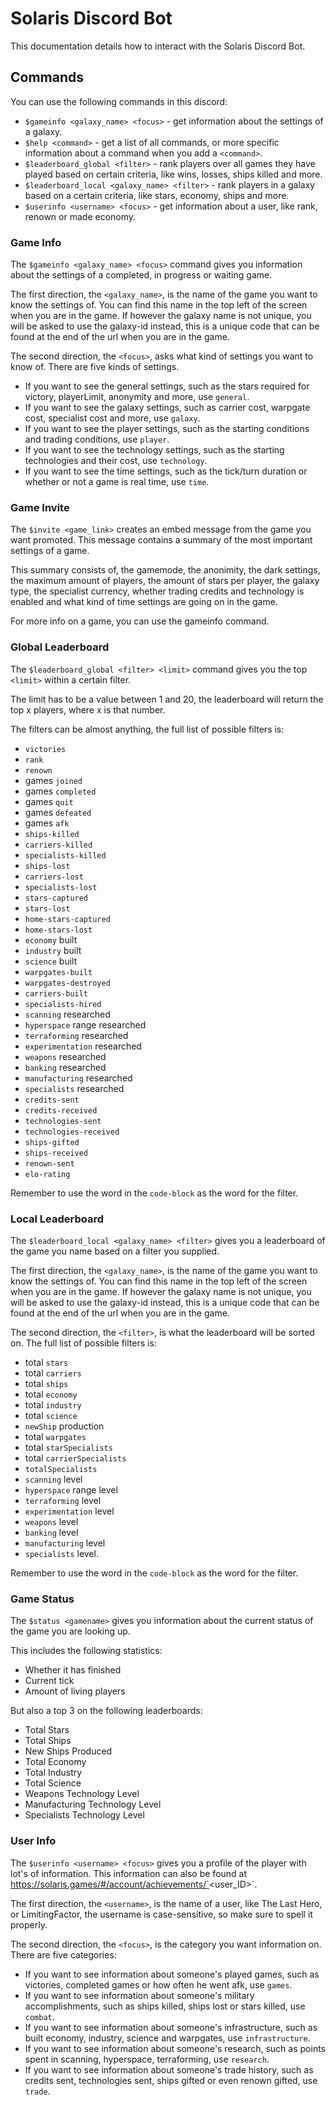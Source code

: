# Solaris Discord Bot
This documentation details how to interact with the Solaris Discord Bot.

## Commands
You can use the following commands in this discord:

- `$gameinfo <galaxy_name> <focus>` - get information about the settings of a galaxy.
- `$help <command>` - get a list of all commands, or more specific information about a command when you add a `<command>`.
- `$leaderboard_global <filter>` - rank players over all games they have played based on certain criteria, like wins, losses, ships killed and more.
- `$leaderboard_local <galaxy_name> <filter>` - rank players in a galaxy based on a certain criteria, like stars, economy, ships and more.
- `$userinfo <username> <focus>` - get information about a user, like rank, renown or made economy.

### Game Info
The `$gameinfo <galaxy_name> <focus>` command gives you information about the settings of a completed, in progress or waiting game.

The first direction, the `<galaxy_name>`, is the name of the game you want to know the settings of. You can find this name in the top left of the screen when you are in the game. If however the galaxy name is not unique, you will be asked to use the galaxy-id instead, this is a unique code that can be found at the end of the url when you are in the game.

The second direction, the `<focus>`, asks what kind of settings you want to know of. There are five kinds of settings.

- If you want to see the general settings, such as the stars required for victory, playerLimit, anonymity and more, use `general`.
- If you want to see the galaxy settings, such as carrier cost, warpgate cost, specialist cost and more, use `galaxy`.
- If you want to see the player settings, such as the starting conditions and trading conditions, use `player`.
- If you want to see the technology settings, such as the starting technologies and their cost, use `technology`.
- If you want to see the time settings, such as the tick/turn duration or whether or not a game is real time, use `time`.

### Game Invite
The `$invite <game_link>` creates an embed message from the game you want promoted. This message contains a summary of the most important settings of a game.

This summary consists of, the gamemode, the anonimity, the dark settings, the maximum amount of players, the amount of stars per player, the galaxy type, the specialist currency, whether trading credits and technology is enabled and what kind of time settings are going on in the game.

For more info on a game, you can use the gameinfo command.

### Global Leaderboard
The `$leaderboard_global <filter> <limit>` command gives you the top `<limit>` within a certain filter.

The limit has to be a value between 1 and 20, the leaderboard will return the top x players, where x is that number.

The filters can be almost anything, the full list of possible filters is: 
- `victories`
- `rank`
- `renown`
- games `joined`
- games `completed`
- games `quit`
- games `defeated`
- games `afk`
- `ships-killed`
- `carriers-killed`
- `specialists-killed`
- `ships-lost`
- `carriers-lost`
- `specialists-lost`
- `stars-captured`
- `stars-lost`
- `home-stars-captured`
- `home-stars-lost`
- `economy` built
- `industry` built
- `science` built
- `warpgates-built`
- `warpgates-destroyed`
- `carriers-built`
- `specialists-hired`
- `scanning` researched
- `hyperspace` range researched
- `terraforming` researched
- `experimentation` researched
- `weapons` researched
- `banking` researched
- `manufacturing` researched
- `specialists` researched
- `credits-sent`
- `credits-received`
- `technologies-sent`
- `technologies-received`
- `ships-gifted`
- `ships-received`
- `renown-sent`
- `elo-rating`

Remember to use the word in the `code-block` as the word for the filter.

### Local Leaderboard
The `$leaderboard_local <galaxy_name> <filter>` gives you a leaderboard of the game you name based on a filter you supplied.

The first direction, the `<galaxy_name>`, is the name of the game you want to know the settings of. You can find this name in the top left of the screen when you are in the game. If however the galaxy name is not unique, you will be asked to use the galaxy-id instead, this is a unique code that can be found at the end of the url when you are in the game.

The second direction, the `<filter>`, is what the leaderboard will be sorted on. The full list of possible filters is:
- total `stars`
- total `carriers`
- total `ships`
- total `economy`
- total `industry`
- total `science`
- `newShip` production
- total `warpgates`
- total `starSpecialists`
- total `carrierSpecialists`
- `totalSpecialists`
- `scanning` level
- `hyperspace` range level
- `terraforming` level
- `experimentation` level
- `weapons` level
- `banking` level
- `manufacturing` level
- `specialists` level.

Remember to use the word in the `code-block` as the word for the filter.

### Game Status
The `$status <gamename>` gives you information about the current status of the game you are looking up.

This includes the following statistics:
- Whether it has finished
- Current tick
- Amount of living players

But also a top 3 on the following leaderboards:
- Total Stars
- Total Ships
- New Ships Produced
- Total Economy
- Total Industry
- Total Science
- Weapons Technology Level
- Manufacturing Technology Level
- Specialists Technology Level

### User Info
The `$userinfo <username> <focus>` gives you a profile of the player with lot's of information. This information can also be found at https://solaris.games/#/account/achievements/`<user_ID>`.

The first direction, the `<username>`, is the name of a user, like The Last Hero, or LimitingFactor, the username is case-sensitive, so make sure to spell it properly.

The second direction, the `<focus>`, is the category you want information on. There are five categories:
- If you want to see information about someone's played games, such as victories, completed games or how often he went afk, use `games`.
- If you want to see information about someone's military accomplishments, such as ships killed, ships lost or stars killed, use `combat`.
- If you want to see information about someone's infrastructure, such as built economy, industry, science and warpgates, use `infrastructure`.
- If you want to see information about someone's research, such as points spent in scanning, hyperspace, terraforming, use `research`.
- If you want to see information about someone's trade history, such as credits sent, technologies sent, ships gifted or even renown gifted, use `trade`.